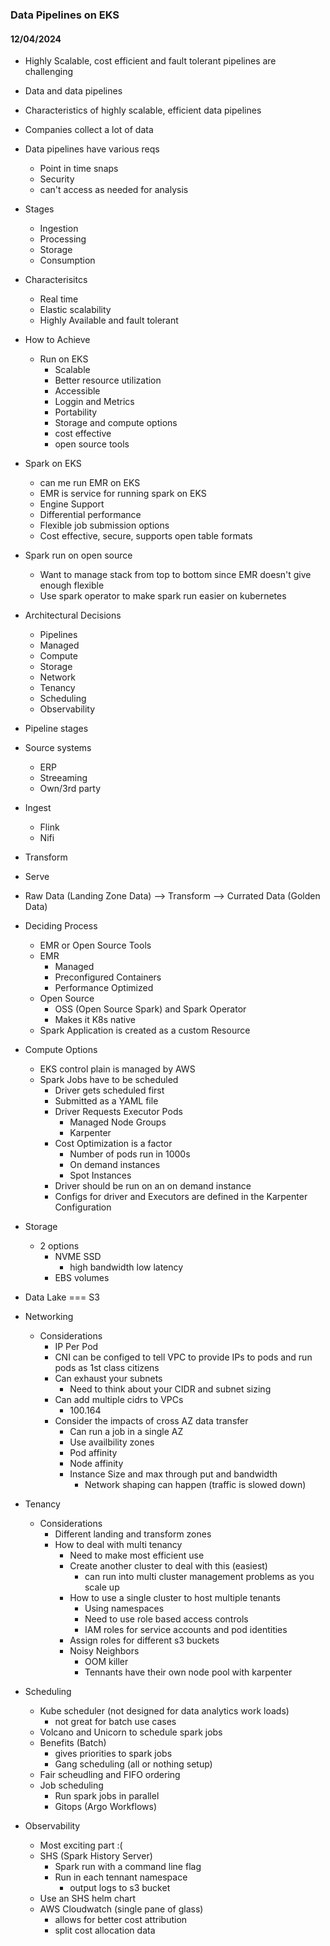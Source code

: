 ### Data Pipelines on EKS

#### 12/04/2024

* Highly Scalable, cost efficient and fault tolerant pipelines are challenging
* Data and data pipelines
* Characteristics of highly scalable, efficient data pipelines

* Companies collect a lot of data
* Data pipelines have various reqs
    * Point in time snaps
    * Security
    * can't access as needed for analysis
 
 * Stages
    * Ingestion
    * Processing
    * Storage
    * Consumption

* Characterisitcs
    * Real time
    * Elastic scalability
    * Highly Available and fault tolerant

* How to Achieve
    * Run on EKS
        * Scalable
        * Better resource utilization
        * Accessible
        * Loggin and Metrics
        * Portability
        * Storage and compute options
        * cost effective
        * open source tools

* Spark on EKS
    * can me run EMR on EKS
    * EMR is service for running spark on EKS
    * Engine Support
    * Differential performance
    * Flexible job submission options 
    * Cost effective, secure, supports open table formats

* Spark run on open source
    * Want to manage stack from top to bottom since EMR doesn't give enough flexible
    * Use spark operator to make spark run easier on kubernetes

* Architectural Decisions
    * Pipelines
    * Managed
    * Compute
    * Storage
    * Network
    * Tenancy
    * Scheduling
    * Observability

* Pipeline stages
* Source systems
    * ERP
    * Streeaming
    * Own/3rd party
* Ingest
    * Flink
    * Nifi
* Transform
* Serve

* Raw Data (Landing Zone Data) --> Transform --> Currated Data (Golden Data)

* Deciding Process
    * EMR or Open Source Tools
    * EMR
        * Managed
        * Preconfigured Containers
        * Performance Optimized
    * Open Source
        * OSS (Open Source Spark) and Spark Operator
        * Makes it K8s native
    * Spark Application is created as a custom Resource

* Compute Options
    * EKS control plain is managed by AWS
    * Spark Jobs have to be scheduled
        * Driver gets scheduled first
        * Submitted as a YAML file
        * Driver Requests Executor Pods
            * Managed Node Groups
            * Karpenter
        * Cost Optimization is a factor
            * Number of pods run in 1000s
            * On demand instances
            * Spot Instances
        * Driver should be run on an on demand instance
        * Configs for driver and Executors are defined in the Karpenter Configuration

* Storage
    * 2 options
        * NVME SSD
            * high bandwidth low latency
        * EBS volumes

* Data Lake === S3

* Networking
    * Considerations
        * IP Per Pod
        * CNI can be configed to tell VPC to provide IPs to pods and run pods as 1st class citizens
        * Can exhaust your subnets
            * Need to think about your CIDR and subnet sizing
        * Can add multiple cidrs to VPCs 
            * 100.164
        * Consider the impacts of cross AZ data transfer
            * Can run a job in a single AZ
            * Use availbility zones 
            * Pod affinity
            * Node affinity
            * Instance Size and max through put and bandwidth
                * Network shaping can happen (traffic is slowed down)

* Tenancy
    * Considerations
        * Different landing and transform zones
        * How to deal with multi tenancy
            * Need to make most efficient use
            * Create another cluster to deal with this (easiest)
                * can run into multi cluster management problems as you scale up
            * How to use a single cluster to host multiple tenants
                * Using namespaces
                * Need to use role based access controls
                * IAM roles for service accounts and pod identities
            * Assign roles for different s3 buckets
            * Noisy Neighbors
                * OOM killer
                * Tennants have their own node pool with karpenter

* Scheduling
    * Kube scheduler (not designed for data analytics work loads)
        * not great for batch use cases
    * Volcano and Unicorn to schedule spark jobs
    * Benefits (Batch)
        * gives priorities to spark jobs
        * Gang scheduling (all or nothing setup)
    * Fair scheudling and FIFO ordering
    * Job scheduling
        * Run spark jobs in parallel
        * Gitops (Argo Workflows)

* Observability
    * Most exciting part :(
    * SHS (Spark History Server)
        * Spark run with a command line flag
        * Run in each tennant namespace
            * output logs to s3 bucket
    * Use an SHS helm chart
    * AWS Cloudwatch (single pane of glass)
        * allows for better cost attribution
        * split cost allocation data


